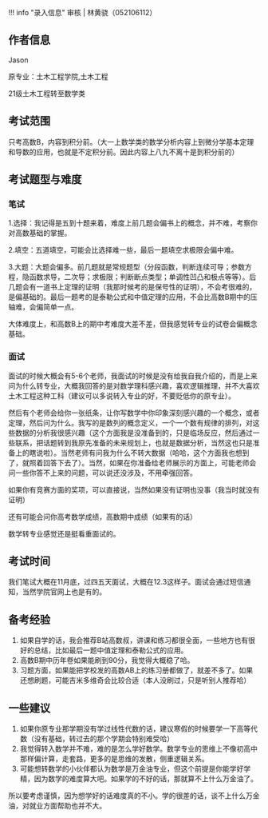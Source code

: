 !!! info "录入信息"
    审核 | 林黄骁（052106112）
## 作者信息

Jason

原专业：土木工程学院,土木工程

21级土木工程转至数学类

## 考试范围

只考高数B，内容到积分前。（大一上数学类的数学分析内容上到微分学基本定理和导数的应用，也就是不定积分前。因此内容上八九不离十是到积分前的）

## 考试题型与难度

### 笔试

1.选择：我记得是五到十题来着，难度上前几题会偏书上的概念，并不难，考察你对高数基础的掌握。

2.填空：五道填空，可能会比选择难一些，最后一题填空求极限会偏中难。

3.大题：大题会偏多。前几题就是常规题型（分段函数，判断连续可导；参数方程，隐函数求导，二次导；求极限；判断断点类型；单调性凹凸和极点等等）。后几题会有一道书上定理的证明（我那时候考的是保号性的证明），不会考很难的，是偏基础的。最后一题考的是泰勒公式和中值定理的应用，不会比高数B期中的压轴难，会偏简单一点。

大体难度上，和高数B上的期中考难度大差不差，但我感觉转专业的试卷会偏概念基础。

### 面试

面试的时候大概会有5-6个老师，我面试的时候是没有给我自我介绍的，而是上来问为什么转专业，大概我回答的是对数学理科感兴趣，喜欢逻辑推理，并不大喜欢土木工程这种工科（建议可以多说转入专业的好，不要贬低你的原专业）。

然后有个老师会给你一张纸条，让你写数学中你印象深刻感兴趣的一个概念，或者定理，然后问为什么。我写的是数列的概念定义，一个一个数有规律的排列，对这些数据的分析我很感兴趣（这个方面我是没准备到的，只是临场反应，然后通过一些联系，把话题转到我原先准备的未来规划上，也就是数据分析，当然这也只是准备上的瞎说啦）。当然老师有问我为什么不转大数据（哈哈，这个方面我也想到了，就照着回答下去了）。当然，如果在你准备给老师展示的方面上，可能老师会问一些你答不上来的问题，可以说还没涉及，不用牵强回答。

如果你有竞赛方面的奖项，可以直接说，当然如果没有证明也没事（我当时就没有证明）

还有可能会问你高考数学成绩，高数期中成绩（如果有的话）

数学转专业感觉还是挺看重面试的。

## 考试时间

我们笔试大概在11月底，过四五天面试，大概在12.3这样子。面试会通过短信通知，当然学院官网上也是有的。

## 备考经验

1. 如果自学的话，我会推荐B站高数叔，讲课和练习都很全面，一些地方也有很好的总结，比如最后一题中值定理和泰勒公式的应用。
2. 高数B期中历年卷如果能刷到90分，我觉得大概稳了哈。
3. 习题方面，如果能把学校发的高数AB上的练习册都做了，就差不多了。如果还想刷题，可能吉米多维奇会比较合适（本人没刷过，只是听别人推荐哈）

## 一些建议

1. 如果你原专业那学期没有学过线性代数的话，建议寒假的时候要学一下高等代数（没有基础，转过去的那个学期会特别难受哈）
2. 我觉得转入数学并不难，难的是怎么学好数学。数学专业的思维上不像初高中那样偏计算，走套路，更多的是思维的发散，侧重逻辑关系。
3. 可能想转数学的小伙伴都认为数学是万金油专业，但这个前提是你能学好学精，因为数学的难度算大吧。如果学的不好的话，那就算不上什么万金油了。

所以要考虑谨慎，因为想学好的话难度真的不小。学的很差的话，谈不上什么万金油，对就业方面帮助也并不大。

 